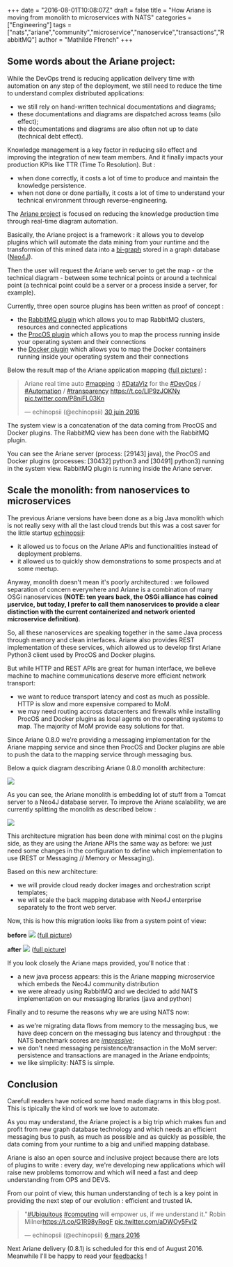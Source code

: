 +++
date = "2016-08-01T10:08:07Z"
draft = false
title = "How Ariane is moving from monolith to microservices with NATS"
categories = ["Engineering"]
tags = ["nats","ariane","community","microservice","nanoservice","transactions","RabbitMQ"]
author = "Mathilde Ffrench"
+++

## Some words about the Ariane project: 

While the DevOps trend is reducing application delivery time with automation on any step of the deployment, we still need to reduce the time to understand complex distributed applications: 

* we still rely on hand-written technical documentations and diagrams;
* these documentations and diagrams are dispatched across teams (silo effect); 
* the documentations and diagrams are also often not up to date (technical debt effect).

Knowledge management is a key factor in reducing silo effect and improving the integration of new team members. And it finally impacts your production KPIs like TTR (Time To Resolution). But : 

* when done correctly, it costs a lot of time to produce and maintain the knowledge persistence. 
* when not done or done partially, it costs a lot of time to understand your technical environment through reverse-engineering.

The [Ariane project](http://ariane.echinopsii.net) is focused on reducing the knowledge production time through real-time diagram automation. 

Basically, the Ariane project is a framework : it allows you to develop plugins which will automate the data mining from your runtime and the transformion of this mined data into a [bi-graph](https://en.wikipedia.org/wiki/Bigraph) stored in a graph database ([Neo4J](http://neo4j.com)). 

Then the user will request the Ariane web server to get the map - or the technical diagram - between some technical points or around a technical point (a technical point could be a server or a process inside a server, for example).

Currently, three open source plugins has been written as proof of concept : 

* the [RabbitMQ plugin](https://github.com/echinopsii/net.echinopsii.ariane.community.plugin.rabbitmq) which allows you to map RabbitMQ clusters, resources and connected applications
* the [ProcOS plugin](https://github.com/echinopsii/net.echinopsii.ariane.community.plugin.procos) which allows you to map the process running inside your operating system and their connections
* the [Docker plugin](https://github.com/echinopsii/net.echinopsii.ariane.community.plugin.docker) which allows you to map the Docker containers running inside your operating system and their connections

Below the result map of the Ariane application mapping ([full picture](https://t.co/LlP9zJOKNy)) :

<div class="tweet-embed-con">
      <blockquote class="twitter-tweet" data-lang="fr"><p lang="en" dir="ltr">Ariane real time auto <a href="https://twitter.com/hashtag/mapping?src=hash">#mapping</a> :) <a href="https://twitter.com/hashtag/DataViz?src=hash">#DataViz</a> for the <a href="https://twitter.com/hashtag/DevOps?src=hash">#DevOps</a> / <a href="https://twitter.com/hashtag/Automation?src=hash">#Automation</a> / <a href="https://twitter.com/hashtag/transparency?src=hash">#transparency</a> <a href="https://t.co/LlP9zJOKNy">https://t.co/LlP9zJOKNy</a> <a href="https://t.co/P8niFL03Kn">pic.twitter.com/P8niFL03Kn</a></p>&mdash; echinopsii (@echinopsii) <a href="https://twitter.com/echinopsii/status/748516141174300674">30 juin 2016</a></blockquote>
      <script async src="//platform.twitter.com/widgets.js" charset="utf-8"></script>
</div>

The system view is a concatenation of the data coming from ProcOS and Docker plugins. The RabbitMQ view has been done with the RabbitMQ plugin. 

You can see the Ariane server (process: [29143] java), the ProcOS and Docker plugins (processes: [30432] python3 and [30491] python3) running in the system view. RabbitMQ plugin is running inside the Ariane server.

## Scale the monolith: from nanoservices to microservices

The previous Ariane versions have been done as a big Java monolith which is not really sexy with all the last cloud trends but this was a cost saver for the little startup [echinopsii](http://echinopsii.net): 

* it allowed us to focus on the Ariane APIs and functionalities instead of deployment problems.
* it allowed us to quickly show demonstrations to some prospects and at some meetup.

Anyway, monolith doesn't mean it's poorly architectured : we followed separation of concern everywhere and Ariane is a combination of many OSGi nanoservices **(NOTE: ten years back, the OSGi alliance has coined µservice, but today, I prefer to call them nanoservices to provide a clear distinction with the current containerized and network oriented microservice definition)**.

So, all these nanoservices are speaking together in the same Java process through memory and clean interfaces. Ariane also provides REST implementation of these services, which allowed us to develop first Ariane Python3 client used by ProcOS and Docker plugins. 

But while HTTP and REST APIs are great for human interface, we believe machine to machine communications deserve more efficient network transport: 

* we want to reduce transport latency and cost as much as possible. HTTP is slow and more expensive compared to MoM.
* we may need routing accross datacenters and firewalls while installing ProcOS and Docker plugins as local agents on the operating systems to map. The majority of MoM provide easy solutions for that. 

Since Ariane 0.8.0 we're providing a messaging implementation for the Ariane mapping service and since then ProcOS and Docker plugins are able to push the data to the mapping service through messaging bus.

Below a quick diagram describing Ariane 0.8.0 monolith architecture: 

<img src="/img/blog/ariane-mapping-microservice-with-nats/ariane_monolith.png">

As you can see, the Ariane monolith is embedding lot of stuff from a Tomcat server to a Neo4J database server. To improve the Ariane scalability, we are currently splitting the monolith as described below : 

<img src="/img/blog/ariane-mapping-microservice-with-nats/ariane_3tier.png">

This architecture migration has been done with minimal cost on the plugins side, as they are using the Ariane APIs the same way as before: we just need some changes in the configuration to define which implementation to use (REST or Messaging // Memory or Messaging).

Based on this new architecture:

* we will provide cloud ready docker images and orchestration script templates;
* we will scale the back mapping database with Neo4J enterprise separately to the front web server.

Now, this is how this migration looks like from a system point of view: 

**before**
<img src="/img/blog/ariane-mapping-microservice-with-nats/ariane_mono_rbq.png">
([full picture](https://slack-files.com/T04JMETB8-F1X4BG6SJ-d091f7ff9f))

**after**
<img src="/img/blog/ariane-mapping-microservice-with-nats/ariane_mms.png">
([full picture](https://slack-files.com/T04JMETB8-F1X4LJQJK-423434f150))

If you look closely the Ariane maps provided, you'll notice that : 

* a new java process appears: this is the Ariane mapping microservice which embeds the Neo4J community distribution
* we were already using RabbitMQ and we decided to add NATS implementation on our messaging libraries (java and python)

Finally and to resume the reasons why we are using NATS now: 

* as we're migrating data flows from memory to the messaging bus, we have deep concern on the messaging bus latency and throughput : the NATS benchmark scores are [*impressive*](http://bravenewgeek.com/dissecting-message-queues/);
* we don't need messaging persistence/transaction in the MoM server: persistence and transactions are managed in the Ariane endpoints;
* we like simplicity: NATS is simple.

## Conclusion

Carefull readers have noticed some hand made diagrams in this blog post. This is tipically the kind of work we love to automate. 

As you may understand, the Ariane project is a big trip which makes fun and profit from new graph database technology and which needs an efficient messaging bus to push, as much as possible and as quickly as possible, the data coming from your runtime to a big and unified mapping database. 

Ariane is also an open source and inclusive project because there are lots of plugins to write : every day, we're developing new applications which will raise new problems tomorrow and which will need a fast and deep understanding from OPS and DEVS.

From our point of view, this human understanding of tech is a key point in providing the next step of our evolution : efficient and trusted IA.

<div class="tweet-embed-con">
<blockquote class="twitter-tweet" data-lang="fr"><p lang="en" dir="ltr">&quot;<a href="https://twitter.com/hashtag/Ubiquitous?src=hash">#Ubiquitous</a> <a href="https://twitter.com/hashtag/computing?src=hash">#computing</a> will empower us, if we understand it.&quot; Robin Milner<a href="https://t.co/G1R98yRogF">https://t.co/G1R98yRogF</a> <a href="https://t.co/aDWOy5Fvl2">pic.twitter.com/aDWOy5Fvl2</a></p>&mdash; echinopsii (@echinopsii) <a href="https://twitter.com/echinopsii/status/706270281925582849">6 mars 2016</a></blockquote>
<script async src="//platform.twitter.com/widgets.js" charset="utf-8"></script>
</div>

Next Ariane delivery (0.8.1) is scheduled for this end of August 2016. Meanwhile I'll be happy to read your [feedbacks](mailto:mathilde.ffrench@echinopsii.net) ! 
